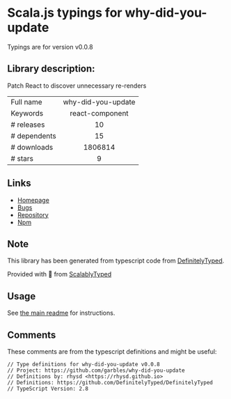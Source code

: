 
# Scala.js typings for why-did-you-update

Typings are for version v0.0.8

## Library description:
Patch React to discover unnecessary re-renders

|                    |                 |
| ------------------ | :-------------: |
| Full name          | why-did-you-update |
| Keywords           | react-component |
| # releases         | 10 |
| # dependents       | 15 |
| # downloads        | 1806814 |
| # stars            | 9 |

## Links
- [Homepage](https://github.com/maicki/why-did-you-update#readme)
- [Bugs](https://github.com/maicki/why-did-you-update/issues)
- [Repository](https://github.com/maicki/why-did-you-update)
- [Npm](https://www.npmjs.com/package/why-did-you-update)
    


## Note
This library has been generated from typescript code from [DefinitelyTyped](https://definitelytyped.org).

Provided with :purple_heart: from [ScalablyTyped](https://github.com/oyvindberg/ScalablyTyped)

## Usage
See [the main readme](../../readme.md) for instructions.

## Comments

These comments are from the typescript definitions and might be useful:
```
// Type definitions for why-did-you-update v0.0.8
// Project: https://github.com/garbles/why-did-you-update
// Definitions by: rhysd <https://rhysd.github.io>
// Definitions: https://github.com/DefinitelyTyped/DefinitelyTyped
// TypeScript Version: 2.8

```

